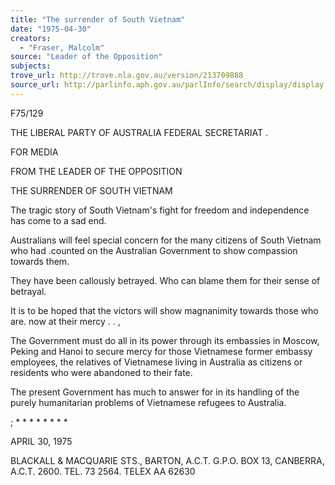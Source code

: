 ```yaml
---
title: "The surrender of South Vietnam"
date: "1975-04-30"
creators:
  - "Fraser, Malcolm"
source: "Leader of the Opposition"
subjects:
trove_url: http://trove.nla.gov.au/version/213709888
source_url: http://parlinfo.aph.gov.au/parlInfo/search/display/display.w3p;query=Id%3A%22media/pressrel/HPR10023784%22
---
```


 F75/129

 THE LIBERAL PARTY OF AUSTRALIA FEDERAL SECRETARIAT . 

 FOR MEDIA

 FROM THE LEADER OF THE OPPOSITION

 THE SURRENDER OF SOUTH VIETNAM

 The tragic story of South Vietnam's fight for freedom and independence  has come to a sad end.

 Australians will feel special concern for the many citizens of South  Vietnam who had .counted on the Australian Government to show compassion  towards them.

 They have been callously betrayed. Who can blame them for their sense  of betrayal.

 It is to be hoped that the victors will show magnanimity towards those  who are. now at their mercy .  .  ,

 The Government must do all in its power through its embassies in  Moscow, Peking and Hanoi to secure mercy for those Vietnamese former  embassy employees,  the relatives of Vietnamese living in Australia  as citizens or residents who were abandoned to their fate.

 The present Government has much to answer for in its handling of the  purely humanitarian problems of Vietnamese refugees to Australia.

 ;  * * * * * * * *

 APRIL 30, 1975

 BLACKALL & MACQUARIE STS., BARTON, A.C.T. G.P.O. BOX 13, CANBERRA, A.C.T. 2600. TEL. 73 2564. TELEX AA 62630

